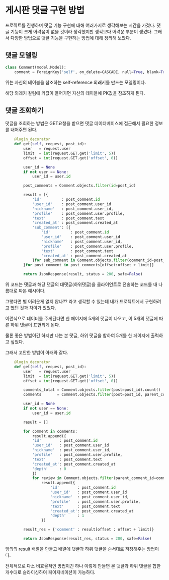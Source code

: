 # 게시판 댓글 구현 방법

프로젝트를 진행하며 댓글 기능 구현에 대해 여러가지로 생각해보는 시간을 가졌다. 댓글 기능이 크게 어려움이 없을 것이라 생각했지만 생각보다 어려운 부분이 생겼다. 그래서 다양한 방법으로 댓글 기능을 구현하는 방법에 대해 정리해 보았다.

## 댓글 모델링

```python
class Comment(model.Model):
    comment = ForeignKey('self', on_delete=CASCADE, null=True, blank=True)
```

위는 자신의 테이블을 참조하는 self-reference 외래키를 만드는 모델링이다.

해당 외래키 칼럼에 키값이 들어가면 자신의 테이블에 PK값을 참조하게 된다.

## 댓글 조회하기

댓글을 조회하는 방법은 GET요청을 받으면 댓글 데이터베이스에 접근해서 필요한 정보를 내어주면 된다.

```python
    @login_decorator
    def get(self, request, post_id):
        user   = request.user
        limit  = int(request.GET.get('limit', 5))
        offset = int(request.GET.get('offset', 0))

        user_id = None
        if not user == None:    
            user_id = user.id

        post_comments = Comment.objects.filter(id=post_id)

        result = [{
            'id'         : post_comment.id
            'user_id'    : post_comment.user_id
            'nickname'   : post_comment.user_id,
            'profile'    : post_comment.user.profile,
            'text'       : post_comment.text
            'created_at' : post_comment.created_at
            'sub_comment': [{
                'id'         : post_comment.id
                'user_id'    : post_comment.user_id
                'nickname'   : post_comment.user_id,
                'profile'    : post_comment.user.profile,
                'text'       : post_comment.text
                'created_at' : post_comment.created_at
            }for sub_comment in Comment.objects.filter(comment_id=post_comment.id)]
        }for post_comment in post_comments[offset:offset + limit]]

        return JsonResponse(result, status = 200, safe=False)
```

위 코드는 댓글과 해당 댓글의 대댓글(하위댓글)을 클라이언트로 전송하는 코드를 내 나름대로 짜본 예시이다.

그렇다면 별 어려운게 없지 않나?? 라고 생각할 수 있는데 내가 프로젝트에서 구현하려고 했던 것과 차이가 있었다.

이런식으로 데이터를 주게된다면 한 페이지에 5개의 댓글이 나오고, 이 5개의 댓글에 따른 하위 댓글이 표현되게 된다.

물론 좋은 방법이긴 하지만 나는 본 댓글, 하위 댓글을 합하여 5개를 한 페이지에 출력하고 싶었다.

그래서 고안한 방법이 아래와 같다.

```python
    @login_decorator
    def get(self, request, post_id):
        user   = request.user
        limit  = int(request.GET.get('limit', 5))
        offset = int(request.GET.get('offset', 0))

        comments_total = Comment.objects.filter(post=post_id).count()
        comments       = Comment.objects.filter(post=post_id, parent_comment_id=0).order_by('-created_at')

        user_id = None
        if not user == None:    
            user_id = user.id

        result = []

        for comment in comments:
            result.append({
            'id'        : post_comment.id
            'user_id'   : post_comment.user_id
            'nickname'  : post_comment.user_id,
            'profile'   : post_comment.user.profile,
            'text'      : post_comment.text
            'created_at': post_comment.created_at
            'depth'     : 0
            })
            for review in Comment.objects.filter(parent_comment_id=comment.id).order_by('-created_at'):
                result.append({
                    'id'        : post_comment.id
                    'user_id'   : post_comment.user_id
                    'nickname'  : post_comment.user_id,
                    'profile'   : post_comment.user.profile,
                    'text'      : post_comment.text
                    'created_at': post_comment.created_at
                    'depth'     : 1
                })

        result_res = {'comment' : result[offset : offset + limit]}

        return JsonResponse(result_res, status = 200, safe=False)
```

임의의 result 배열을 만들고 배열에 댓글과 하위 댓글을 순서대로 저장해주는 방법이다.

전체적으로 다소 비효율적인 방법이긴 하나 이렇게 만들면 본 댓글과 하위 댓글을 합한 개수대로 슬라이싱하여 페이지네이션이 가능하다.
